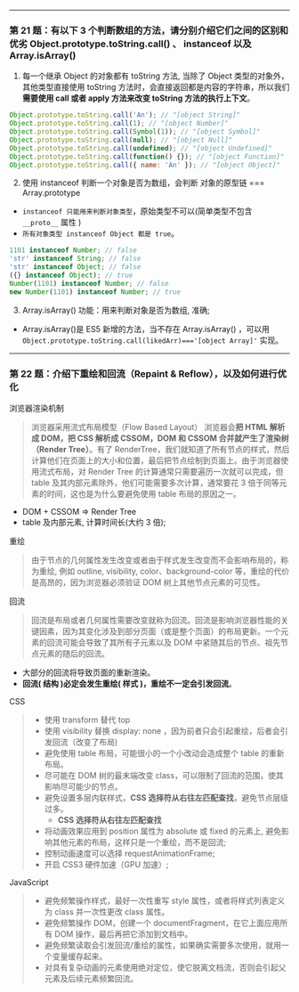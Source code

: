 <style>img {max-width: 300px} .w4{max-width: 400px}.w5{max-width: 500px}</style>

---

### 第 21 题：有以下 3 个判断数组的方法，请分别介绍它们之间的区别和优劣 Object.prototype.toString.call() 、 instanceof 以及 Array.isArray()

1. 每一个继承 Object 的对象都有 toString 方法, 当除了 Object 类型的对象外，其他类型直接使用 toString 方法时，会直接返回都是内容的字符串，所以我们 **需要使用 call 或者 apply 方法来改变 toString 方法的执行上下文**。

```js
Object.prototype.toString.call('An'); // "[object String]"
Object.prototype.toString.call(1); // "[object Number]"
Object.prototype.toString.call(Symbol(1)); // "[object Symbol]"
Object.prototype.toString.call(null); // "[object Null]"
Object.prototype.toString.call(undefined); // "[object Undefined]"
Object.prototype.toString.call(function() {}); // "[object Function]"
Object.prototype.toString.call({ name: 'An' }); // "[object Object]"
```

2. 使用 instanceof 判断一个对象是否为数组，会判断 对象的原型链 === Array.prototype
* `instanceof 只能用来判断对象类型`，原始类型不可以(简单类型不包含 `__proto__` 属性 )
* `所有对象类型 instanceof Object 都是 true`。

```js
1101 instanceof Number; // false
'str' instanceof String; // false
'str' instanceof Object; // false
({} instanceof Object); // true
Number(1101) instanceof Number; // false
new Number(1101) instanceof Number; // true
```

3.  Array.isArray() 功能：用来判断对象是否为数组, 准确;

- Array.isArray()是 ES5 新增的方法，当不存在 Array.isArray() ，可以用 `Object.prototype.toString.call(likedArr)==='[object Array]'` 实现。

---

### 第 22 题：介绍下重绘和回流（Repaint & Reflow），以及如何进行优化

浏览器渲染机制

> 浏览器采用流式布局模型（Flow Based Layout）
> 浏览器会**把 HTML 解析成 DOM，把 CSS 解析成 CSSOM，DOM 和 CSSOM 合并就产生了渲染树（Render Tree）**。有了 RenderTree，我们就知道了所有节点的样式，然后计算他们在页面上的大小和位置，最后把节点绘制到页面上。由于浏览器使用流式布局，对 Render Tree 的计算通常只需要遍历一次就可以完成，但 table 及其内部元素除外，他们可能需要多次计算，通常要花 3 倍于同等元素的时间，这也是为什么要避免使用 table 布局的原因之一。

- DOM + CSSOM => Render Tree
- table 及内部元素, 计算时间长(大约 3 倍);

重绘

> 由于节点的几何属性发生改变或者由于样式发生改变而不会影响布局的，称为重绘, 例如 outline, visibility, color、background-color 等，重绘的代价是高昂的，因为浏览器必须验证 DOM 树上其他节点元素的可见性。

回流

> 回流是布局或者几何属性需要改变就称为回流。回流是影响浏览器性能的关键因素，因为其变化涉及到部分页面（或是整个页面）的布局更新。一个元素的回流可能会导致了其所有子元素以及 DOM 中紧随其后的节点、祖先节点元素的随后的回流。

- 大部分的回流将导致页面的重新渲染。
- **回流( 结构 )必定会发生重绘( 样式 )，重绘不一定会引发回流**。

CSS

> - 使用 transform 替代 top
> - 使用 visibility 替换 display: none ，因为前者只会引起重绘，后者会引发回流（改变了布局)
> - 避免使用 table 布局，可能很小的一个小改动会造成整个 table 的重新布局。
> - 尽可能在 DOM 树的最末端改变 class，可以限制了回流的范围，使其影响尽可能少的节点。
> - 避免设置多层内联样式，**CSS 选择符从右往左匹配查找**，避免节点层级过多。
>   - **CSS 选择符从右往左匹配查找**
> - 将动画效果应用到 position 属性为 absolute 或 fixed 的元素上, 避免影响其他元素的布局，这样只是一个重绘，而不是回流;
> - 控制动画速度可以选择 requestAnimationFrame;
> - 开启 CSS3 硬件加速（GPU 加速）;

JavaScript

> - 避免频繁操作样式，最好一次性重写 style 属性，或者将样式列表定义为 class 并一次性更改 class 属性。
> - 避免频繁操作 DOM，创建一个 documentFragment，在它上面应用所有 DOM 操作，最后再把它添加到文档中。
> - 避免频繁读取会引发回流/重绘的属性，如果确实需要多次使用，就用一个变量缓存起来。
> - 对具有复杂动画的元素使用绝对定位，使它脱离文档流，否则会引起父元素及后续元素频繁回流。
